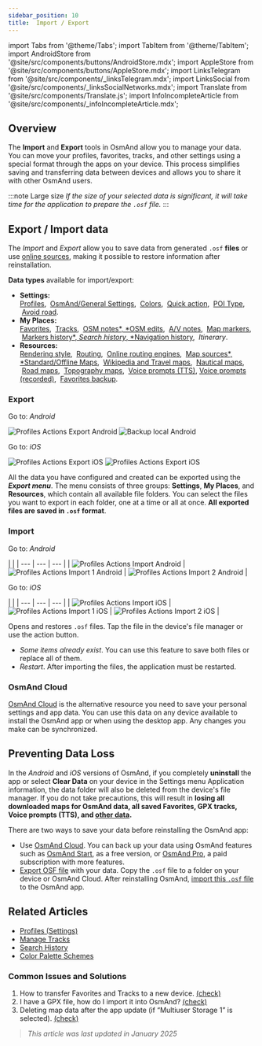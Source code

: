 ```yaml
---
sidebar_position: 10
title:  Import / Export
---
```

import Tabs from '@theme/Tabs';
import TabItem from '@theme/TabItem';
import AndroidStore from '@site/src/components/buttons/AndroidStore.mdx';
import AppleStore from '@site/src/components/buttons/AppleStore.mdx';
import LinksTelegram from '@site/src/components/_linksTelegram.mdx';
import LinksSocial from '@site/src/components/_linksSocialNetworks.mdx';
import Translate from '@site/src/components/Translate.js';
import InfoIncompleteArticle from '@site/src/components/_infoIncompleteArticle.mdx';


## Overview

The **Import** and **Export** tools in OsmAnd allow you to manage your data. You can move your profiles, favorites, tracks, and other settings using a special format through the apps on your device. This process simplifies saving and transferring data between devices and allows you to share it with other OsmAnd users.

:::note Large size
*If the size of your selected data is significant, it will take time for the application to prepare the `.osf` file.*
:::


## Export / Import data

The *Import* and *Export* allow you to save data from generated `.osf` **files** or use [online sources](../map/raster-maps.md), making it possible to restore information after reinstallation.

**Data types** available for import/export:

- **Settings:**  
        [Profiles](../personal/profiles.md#actions), &nbsp;[OsmAnd/General Settings](../personal/global-settings.md), &nbsp;[Colors](../personal/color-palette-schemes.md), &nbsp;[Quick action](../widgets/quick-action.md), &nbsp;[POI Type](../map/point-layers-on-map.md#poi-types), &nbsp;[Avoid road](../map/map-context-menu.md#avoid-road).
- **My Places:**  
        [Favorites](../personal/favorites.md#export--import), &nbsp;[Tracks](../personal/tracks/manage-tracks.md#import--export-track), &nbsp;[OSM notes*, *OSM edits](../plugins/osm-editing.md#create--modify-poi), &nbsp;[A/V notes](../plugins/audio-video-notes.md), &nbsp;[Map markers](../personal/markers.md), &nbsp;[Markers history*, *Search history*, *Navigation history](../personal/global-settings.md#history), &nbsp;*Itinerary*.
- **Resources:**  
        [Rendering style](../map/vector-maps.md#custom-map-style), &nbsp;[Routing](../navigation/routing/osmand-routing.md), &nbsp;[Online routing engines](../navigation/routing/online-routing.md), &nbsp;[Map sources*, *Standard/Offline Maps](../map/raster-maps.md), &nbsp;[Wikipedia and Travel maps](../plan-route/travel-guides.md), &nbsp;[Nautical maps](../plugins/nautical-charts.md), &nbsp;[Road maps](../map/vector-maps.md#road-style), &nbsp;[Topography maps](../plugins/topography.md), &nbsp;[Voice prompts (TTS)](../navigation/guidance/voice-navigation.md#tts-text-to-speech), [Voice prompts (recorded)](../navigation/guidance/voice-navigation.md#recorded-voice-prompts), &nbsp;[Favorites backup](../personal/favorites.md#automatic-favorites-backup).


### Export

<Tabs groupId="operating-systems">

<TabItem value="android" label="Android">

Go to: *Android* *<Translate android="true" ids="shared_string_menu,shared_string_settings,import_export,export_to_file"/>*  

![Profiles Actions Export Android](@site/static/img/personal/profiles/profile_actions_export_1_andr.png) ![Backup local Android](@site/static/img/personal/profiles/profile_actions_export_2_andr.png)  

</TabItem>

<TabItem value="ios" label="iOS">

Go to: *iOS* *<Translate ios="true" ids="shared_string_menu,shared_string_settings,local_backup,backup_into_file"/>*

![Profiles Actions Export iOS](@site/static/img/personal/profiles/profile_actions_export_1_ios.png)   ![Profiles Actions Export iOS](@site/static/img/personal/profiles/profile_actions_export_2_ios.png)

</TabItem>

</Tabs>

All the data you have configured and created can be exported using the ***Export menu***. The menu consists of three groups: **Settings**, **My Places**, and **Resources**, which contain all available file folders. You can select the files you want to export in each folder, one at a time or all at once. **All exported files are saved in `.osf` format**.  


### Import

<Tabs groupId="operating-systems">

<TabItem value="android" label="Android">

Go to: *Android* *<Translate android="true" ids="shared_string_menu,shared_string_settings,import_export,shared_string_import"/>*  

| |
| --- | --- | --- |
| ![Profiles Actions Import Android](@site/static/img/personal/profiles/profile_actions_import_android.png) | ![Profiles Actions Import 1 Android](@site/static/img/personal/profiles/profile_actions_import_1_android.png) | ![Profiles Actions Import 2 Android](@site/static/img/personal/profiles/profile_actions_import_2_android.png) |

</TabItem>

<TabItem value="ios" label="iOS">

Go to: *iOS* *<Translate ios="true" ids="shared_string_menu,shared_string_settings,local_backup,restore_from_file"/>*  

| |
| --- | --- | --- |
| ![Profiles Actions Import iOS](@site/static/img/personal/profiles/profile_actions_import_ios.png) | ![Profiles Actions Import 1 iOS](@site/static/img/personal/profiles/profile_actions_import_1_ios.png) | ![Profiles Actions Import 2 iOS](@site/static/img/personal/profiles/profile_actions_import_2_ios.png) |

</TabItem>

</Tabs>

Opens and restores `.osf` files. Tap the file in the device's file manager or use the action button.

- *Some items already exist*. You can use this feature to save both files or replace all of them.
- *Restart*. After importing the files, the application must be restarted.


### OsmAnd Cloud

[OsmAnd Cloud](../personal/osmand-cloud.md) is the alternative resource you need to save your personal settings and app data. You can use this data on any device available to install the OsmAnd app or when using the desktop app. Any changes you make can be synchronized.


## Preventing Data Loss

In the *Android* and *iOS* versions of OsmAnd, if you completely **uninstall** the app or select **Clear Data** on your device in the Settings menu Application information, the data folder will also be deleted from the device's file manager. If you do not take precautions, this will result in **losing all downloaded maps for OsmAnd data, all saved Favorites, GPX tracks, Voice prompts (TTS), and [other data](#export--import-data).**

There are two ways to save your data before reinstalling the OsmAnd app:

- Use [OsmAnd Cloud](#osmand-cloud). You can back up your data using OsmAnd features such as [OsmAnd Start](../personal/osmand-cloud.md#osmand-start), as a free version, or [OsmAnd Pro](../purchases/index.md), a paid subscription with more features.
- [Export OSF file](#export) with your data. Copy the `.osf` file to a folder on your device or OsmAnd Cloud. After reinstalling OsmAnd, [import this `.osf` file](#import) to the OsmAnd app.


## Related Articles

- [Profiles (Settings)](./profiles.md)
- [Manage Tracks](../personal/tracks/manage-tracks.md#import--export-track)
- [Search History](../search/search-history.md#export-and-share)
- [Color Palette Schemes](../personal/color-palette-schemes.md)

### Common Issues and Solutions

1. How to transfer Favorites and Tracks to a new device. [(check)](../troubleshooting/setup.md#how-to-transfer-favorites-and-tracks-to-a-new-device)
2. I have a GPX file, how do I import it into OsmAnd? [(check)](../troubleshooting/setup.md#i-have-a-gpx-file-how-do-i-import-it-into-osmand)
3. Deleting map data after the app update (if “Multiuser Storage 1” is selected). [(check)](../troubleshooting/maps-data#deleting-map-data-after-the-app-update-if-multiuser-storage-1-is-selected)

> *This article was last updated in January 2025*
